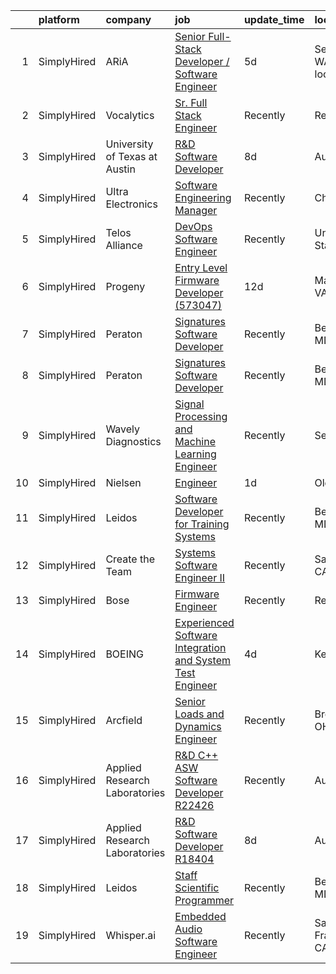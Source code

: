 

|    | platform    | company                       | job                                                                                                                                                                      | update_time   | location                 |
|---:|:------------|:------------------------------|:-------------------------------------------------------------------------------------------------------------------------------------------------------------------------|:--------------|:-------------------------|
|  1 | SimplyHired | ARiA                          | [Senior Full-Stack Developer / Software Engineer](https://www.simplyhired.com/job/lz0xgmGRrIMxC0n1dhCBYkhkULoz7HtBEQyb9zGqyloKt-3eYSteIA?q=acoustic+developer)           | 5d            | Seattle, WA +2 locations |
|  2 | SimplyHired | Vocalytics                    | [Sr. Full Stack Engineer](https://www.simplyhired.com/job/9vUzBp6G0XrTqWMzBVNJip52ht545vC_jSdGqaI5Hwvwky9QThkA6g?q=acoustic+developer)                                   | Recently      | Remote                   |
|  3 | SimplyHired | University of Texas at Austin | [R&D Software Developer](https://www.simplyhired.com/job/pJFl4nfVNNoQsp_J4CPY_HF1fnRXShf1vtxZk2ciUIXz7BD6DKjH1Q?q=acoustic+developer)                                    | 8d            | Austin, TX               |
|  4 | SimplyHired | Ultra Electronics             | [Software Engineering Manager](https://www.simplyhired.com/job/qoTfBAenC1EJ_bUXUXOK6wo8xdKPXD7Hzw4RtsIbvad5F0eRnKSe9Q?q=acoustic+developer)                              | Recently      | Chantilly, VA            |
|  5 | SimplyHired | Telos Alliance                | [DevOps Software Engineer](https://www.simplyhired.com/job/60pzz4L5D8jyQznk7xCHuh-sXpm8UKepKgOSUU5hK41ghLTOS_rCAA?q=acoustic+developer)                                  | Recently      | United States            |
|  6 | SimplyHired | Progeny                       | [Entry Level Firmware Developer (573047)](https://www.simplyhired.com/job/hf_TKiqYyDsBkj-ckfcJKNJgN3Eddx0LkPQwVmP8y-eQXbhJfdlEnw?q=acoustic+developer)                   | 12d           | Manassas, VA             |
|  7 | SimplyHired | Peraton                       | [Signatures Software Developer](https://www.simplyhired.com/job/L-LMmTK2C4Y-VSnfqUXmHq2H9cBJjF50U1BTL0SHR_PjYA5WaMCFWA?q=acoustic+developer)                             | Recently      | Bethesda, MD             |
|  8 | SimplyHired | Peraton                       | [Signatures Software Developer](https://www.simplyhired.com/job/AIb13pirKvF-UZ9ADZ7Dbvi1YxDg9niOv76I6znTfyaPohkyR1a7Aw?q=acoustic+developer)                             | Recently      | Bethesda, MD             |
|  9 | SimplyHired | Wavely Diagnostics            | [Signal Processing and Machine Learning Engineer](https://www.simplyhired.com/job/ckI-rRrMX4oy61ACpgW0MQUdc3A_XFs1KD5uUFej6lS7njRXYgjGEA?q=acoustic+developer)           | Recently      | Seattle, WA              |
| 10 | SimplyHired | Nielsen                       | [Engineer](https://www.simplyhired.com/job/O319mYe4PNW1zlBR9ZtkmpuMK91n-tgoy9ZWw3wJqPbfh1LYe0yRmg?q=acoustic+developer)                                                  | 1d            | Oldsmar, FL              |
| 11 | SimplyHired | Leidos                        | [Software Developer for Training Systems](https://www.simplyhired.com/job/bkZMqLcMEW3WoKMF4vv5LTlDXVzHoXRsF35WIS_tZNhHme0iBV-Cow?q=acoustic+developer)                   | Recently      | Bethesda, MD             |
| 12 | SimplyHired | Create the Team               | [Systems Software Engineer II](https://www.simplyhired.com/job/QQ8s7NorppmeX7Suej4mQy-qvYB8rdcpKtPZ9yHw5WJtA434rXFJvw?q=acoustic+developer)                              | Recently      | Sacramento, CA           |
| 13 | SimplyHired | Bose                          | [Firmware Engineer](https://www.simplyhired.com/job/0GvsuBPy-FWsH1-HL84Y_dTuVC4uX_6k0wUh0LaWHKjCXfM6vGbaYw?q=acoustic+developer)                                         | Recently      | Remote                   |
| 14 | SimplyHired | BOEING                        | [Experienced Software Integration and System Test Engineer](https://www.simplyhired.com/job/0g1FTrlSuVmfWIAVTzxARY7IJcxGYJHuVd8_5JoPcd--A5QDaWfUWg?q=acoustic+developer) | 4d            | Kent, WA                 |
| 15 | SimplyHired | Arcfield                      | [Senior Loads and Dynamics Engineer](https://www.simplyhired.com/job/ewmZjjE-VCt0grOFR0kFzm53GYDycXWhuhcTpAoa1ZYuSER0-kXQRg?q=acoustic+developer)                        | Recently      | Brookpark, OH            |
| 16 | SimplyHired | Applied Research Laboratories | [R&D C++ ASW Software Developer R22426](https://www.simplyhired.com/job/8XP0R6LMD2rgtoekPlVM5lv487R8RZr8mtW6j4w07LPhzUDNXm6zhQ?q=acoustic+developer)                     | Recently      | Austin, TX               |
| 17 | SimplyHired | Applied Research Laboratories | [R&D Software Developer R18404](https://www.simplyhired.com/job/18r7JogS7Izy3oa7djyZB6ATgUGFV2dHxoydMg9x-T6MT0wh4XWtww?q=acoustic+developer)                             | 8d            | Austin, TX               |
| 18 | SimplyHired | Leidos                        | [Staff Scientific Programmer](https://www.simplyhired.com/job/GNbhlB7-Uc2eQlyNGjE87jjN9fhs_0AC_FMmdKmdJzhKOfWyK-2yuA?q=acoustic+developer)                               | Recently      | Bethesda, MD             |
| 19 | SimplyHired | Whisper.ai                    | [Embedded Audio Software Engineer](https://www.simplyhired.com/job/ZMTGSSKnJ3J72fSEwF45cg_M5Xxfc_s71G7wMj0GkivJRW1SXn0Liw?q=acoustic+developer)                          | Recently      | San Francisco, CA        |